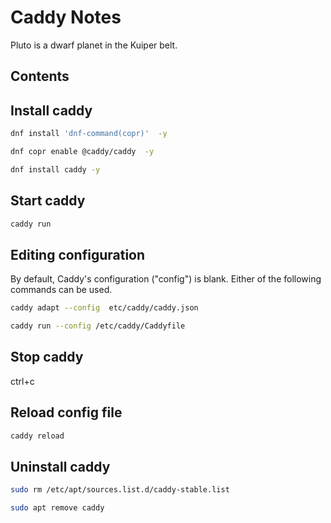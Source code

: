 # Caddy Notes
Pluto is a dwarf planet in the Kuiper belt.

## Contents

## Install caddy
```bash
dnf install 'dnf-command(copr)'  -y
```
```bash
dnf copr enable @caddy/caddy  -y
```
```bash
dnf install caddy -y
```
## Start caddy
```bash
caddy run
```
## Editing configuration
By default, Caddy's configuration ("config") is blank.
Either of the following commands can be used.
```bash
caddy adapt --config  etc/caddy/caddy.json
```
```bash
caddy run --config /etc/caddy/Caddyfile
```
## Stop caddy
ctrl+c
## Reload config file
```bash
caddy reload
```
## Uninstall caddy
```bash
sudo rm /etc/apt/sources.list.d/caddy-stable.list
```
```bash
sudo apt remove caddy
```